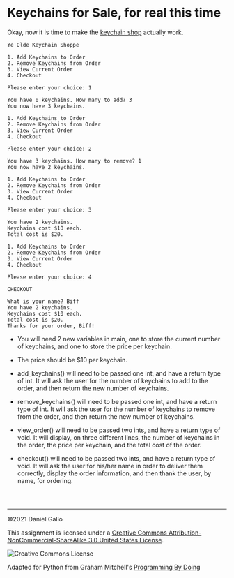 # Keychains for Sale, for real this time


Okay, now it is time to make the
[keychain shop](keychains1.html) actually work.



```
Ye Olde Keychain Shoppe

1. Add Keychains to Order
2. Remove Keychains from Order
3. View Current Order
4. Checkout

Please enter your choice: 1

You have 0 keychains. How many to add? 3
You now have 3 keychains.

1. Add Keychains to Order
2. Remove Keychains from Order
3. View Current Order
4. Checkout

Please enter your choice: 2

You have 3 keychains. How many to remove? 1
You now have 2 keychains.

1. Add Keychains to Order
2. Remove Keychains from Order
3. View Current Order
4. Checkout

Please enter your choice: 3

You have 2 keychains.
Keychains cost $10 each.
Total cost is $20.

1. Add Keychains to Order
2. Remove Keychains from Order
3. View Current Order
4. Checkout

Please enter your choice: 4

CHECKOUT

What is your name? Biff
You have 2 keychains.
Keychains cost $10 each.
Total cost is $20.
Thanks for your order, Biff!

```

* You will need 2 new variables in main, one to store the
 current number of keychains, and one to store the price per
 keychain.

 * The price should be $10 per keychain.

 * add\_keychains() will need to be passed one int, and have a
 return type of int. It will ask the user for the number of keychains
 to add to the order, and then return the new number of keychains.

 * remove\_keychains() will need to be passed one int, and
 have a return type of int. It will ask the user for the number
 of keychains to remove from the order, and then return the new
 number of keychains.

 * view\_order() will need to be passed two ints, and have a
 return type of void. It will display, on three different lines,
 the number of keychains in the order, the price per keychain,
 and the total cost of the order.

 * checkout() will need to be passed two ints, and have a
 return type of void. It will ask the user for his/her name in
 order to deliver them correctly, display the order information,
 and then thank the user, by name, for ordering.








```



```



---


©2021 Daniel Gallo


This assignment is licensed under a
[Creative Commons Attribution-NonCommercial-ShareAlike 3.0 United States License](https://creativecommons.org/licenses/by-nc-sa/3.0/us/deed.en_US).  

![Creative Commons License](images/by-nc-sa.png)





Adapted for Python from Graham Mitchell's [Programming By Doing](https://programmingbydoing.com/)